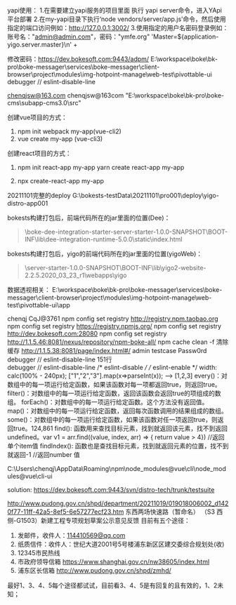 yapi使用：
1.在需要建立yapi服务的项目里面 执行 yapi server命令，进入YApi 平台部署
2.在my-yapi目录下执行‘node vendors/server/app.js’命令，然后使用指定的端口访问例如：http://127.0.0.1:3002/
3.使用指定的用户名密码登录例如：账号名："admin@admin.com"，密码："ymfe.org"      'Master=${application-yigo.server.master}\n' + 

修改密码：https://dev.bokesoft.com:9443/adpm/
E:\workspace\boke\bk-pro\boke-messager\services\boke-messager\client-browser\project\modules\img-hotpoint-manage\web-test\pivottable-ui
debugger // eslint-disable-line

chenqjsw@163.com
chenqjsw@163com
"E:\\workspace\\boke\\bk-pro\\boke-cms\\subapp-cms3.0\\src"  

创建vue项目的方式：
1. npm init webpack my-app(vue-cli2)
2. vue create my-app            (vue-cli3)

创建react项目的方式：

1. npm init react-app my-app
    yarn create react-app my-app
    
2. npx create-react-app my-app

  

  20211101完整的deploy
  G:\bokests-testData\20211101\pro001\deploy\yigo-distro-app001

  bokests构建打包后，前端代码所在的jar里面的位置(Dee)：

  > \boke-dee-integration-starter-server-starter-1.0.0-SNAPSHOT\BOOT-INF\lib\dee-integration-runtime-5.0.0\static\index.html

  bokests构建打包后，yigo的前端代码所在的jar里面的位置(yigoWeb)：

  > \server-starter-1.0.0-SNAPSHOT\BOOT-INF\lib\yigo2-website-2.2.5.2020_03_23_r1\webapps\yigo

数据透视相关：
E:\workspace\boke\bk-pro\boke-messager\services\boke-messager\client-browser\project\modules\img-hotpoint-manage\web-test\pivottable-ui\app

chenqj     CqJ@3761
npm config set registry http://registry.npm.taobao.org
npm config set registry https://registry.npmjs.org/
npm config set registry http://dev.bokesoft.com:28080
npm config set registry http://1.1.5.46:8081/nexus/repository/npm-boke-all/
npm cache clean -f 清除缓存
http://1.1.5.38:8081/page/index.html#/
admin  testcase
Passw0rd    debugger  // eslint-disable-line   151行  
debugger // eslint-disable-line
/* eslint-disable */
/* eslint-enable */
width: calc(100% - 240px);
["1","2","3"].map(x=>parseInt(x)); --> [1,2,3]
every()：对数组中的每一项运行给定函数，如果该函数对每一项都返回true，则返回true。
filter()：对数组中的每一项运行给定函数，返回该函数会返回true的项组成的数组。
forEach()：对数组中的每一项运行给定函数。这个方法没有返回值。
map()：对数组中的每一项运行给定函数，返回每次函数调用的结果组成的数组。
some()：对数组中的每一项运行给定函数，如果该函数对任一项返回true，则返回true。124,861
find():  函数用来查找目标元素，找到就返回该元素，找不到返回undefined。var v1 = arr.find((value, index, arr) => { return value > 4}) //返回单个item值
findIndex():  函数也是查找目标元素，找到就返回元素的位置，找不到就返回-1  //返回number 值


C:\Users\chenqj\AppData\Roaming\npm\node_modules\@vue\cli\node_modules\@vue\cli-ui

solution: https://dev.bokesoft.com:9443/svn/distro-tech/trunk/testsuite



http://www.pudong.gov.cn/shpd/department/20211019/019018006002_d1420f77-11ff-42a5-8ef5-6e57277ecf23.htm
东西两场快速路（暂命名） （S3 西侧-G1503）新建工程专项规划草案公示意见反馈
目前有五个途径：

1. 发邮件，收件人：114410569@qq.com 
2. 纸质信件：收件人：世纪大道2001号5号楼浦东新区区建交委综合规划处(收)
3. 12345市民热线
4. 市政府领导信箱 https://www.shanghai.gov.cn/nw38605/index.html
5. 浦东区长信箱  http://www.pudong.gov.cn/shpd/zmhd/

最好1、3、4、5每个途径都试试，目前看3、4、5是有回复的且有效的，1、2未知；
